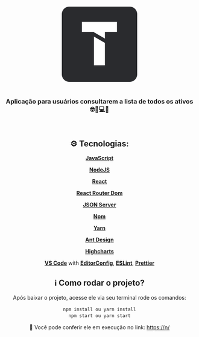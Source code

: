 <p align="center">
  <a href="https://n/">
    <img alt="250" src="https://github.com/BeatrizOliveira250/desafio-tractian/blob/master/tractian.svg" />
  </a>
</p>

<h1 align="center"></h1>

<div align="center">

### Aplicação para usuários consultarem a lista de todos os ativos 🤓🔧💻🚜

<p align="center">
  <a href="">
    <img all="500" src="" />
  </a>
</p>

## ⚙️ Tecnologias:
   [**JavaScript**](https://https://www.javascript.com//)
  
   [**NodeJS**](https://nodejs.org/en/)
   
   [**React**](https://pt-br.reactjs.org/)
      
   [**React Router Dom**](https://reactrouter.com/web/guides/quick-start/)
   
   [**JSON Server**](https://github.com/typicode/json-server/)
   
   [**Npm**](https://www.npmjs.com/)
   
   [**Yarn**](https://styled-components.com/)
   
   [**Ant Design**](https://styled-components.com/)
   
   [**Highcharts**](https://styled-components.com/)
   
   [**VS Code**](https://code.visualstudio.com/) with [**EditorConfig**](https://editorconfig.org/), [**ESLint**](https://eslint.org/), [**Prettier**](https://https://prettier.io/)
  
 
## ℹ️ Como rodar o projeto?

Após baixar o projeto, acesse ele via seu terminal rode os comandos:

```sh
npm install ou yarn install
npm start ou yarn start
```

🔗 Você pode conferir ele em execução no link:
  [https://n/](https://n/)
